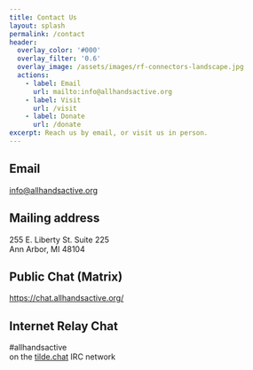 ```yaml
---
title: Contact Us
layout: splash
permalink: /contact
header:
  overlay_color: '#000'
  overlay_filter: '0.6'
  overlay_image: /assets/images/rf-connectors-landscape.jpg
  actions:
    - label: Email
      url: mailto:info@allhandsactive.org
    - label: Visit
      url: /visit
    - label: Donate
      url: /donate
excerpt: Reach us by email, or visit us in person.
---
```


## Email

<info@allhandsactive.org>

## Mailing address

255 E. Liberty St. Suite 225\
Ann Arbor, MI 48104

## Public Chat (Matrix)

<https://chat.allhandsactive.org/>

## Internet Relay Chat

#allhandsactive\
on the [tilde.chat](https://tilde.chat/) IRC network

<!--## Contact Form

Use this form to send us an email

<form action="#" style="width: 50%">
  <input type="text" name="first_name" placeholder="Jane" aria-label="first name" style="width: 46.5%; float: left; margin-bottom: 1em" />
  <input type="text" name="last_name" placeholder="Smith" aria-label="last name" style="width: 46.5%; float: right; margin-bottom: 1em" />
  <input type="email" name="email" aria-label="email" style="margin-bottom: 1em" placeholder="jane.smith@gmail.com" />
  <textarea cols="46" rows="5" name="comments" aria-label="comments" style="margin-bottom: 1em" placeholder="Send us a message"></textarea>
  <input class="btn btn--primary" type="submit" value="Submit" />
</form>-->
